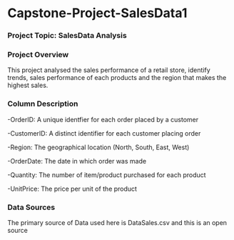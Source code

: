 # Capstone-Project-SalesData1

### Project Topic: SalesData Analysis

### Project Overview

This project analysed the sales performance of a retail store, identify trends, sales performance of each products and the region that makes the highest sales.

### Column Description

-OrderID: A unique identfier for each order placed by a customer

-CustomerID: A distinct identifier for each customer placing order

-Region: The geographical location (North, South, East, West)

-OrderDate: The date in which order was made

-Quantity: The number of item/product purchased for each product

-UnitPrice: The price per unit of the product

### Data Sources

The primary source of Data used here is DataSales.csv and this is an open source
